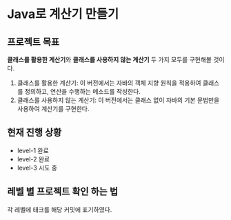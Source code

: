 # Java로 계산기 만들기

## 프로젝트 목표
**클래스를 활용한 계산기**와 **클래스를 사용하지 않는 계산기** 두 가지 모두를 구현해볼 것이다.

1. 클래스를 활용한 계산기: 이 버전에서는 자바의 객체 지향 원칙을 적용하여 클래스를 정의하고, 연산을 수행하는 메소드를 작성한다.
2. 클래스를 사용하지 않는 계산기: 이 버전에서는 클래스 없이 자바의 기본 문법만을 사용하여 계산기를 구현한다.

## 현재 진행 상황
- level-1 완료
- level-2 완료
- level-3 시도 중

## 레벨 별 프로젝트 확인 하는 법
각 레벨에 태크를 해당 커밋에 표기하였다.


